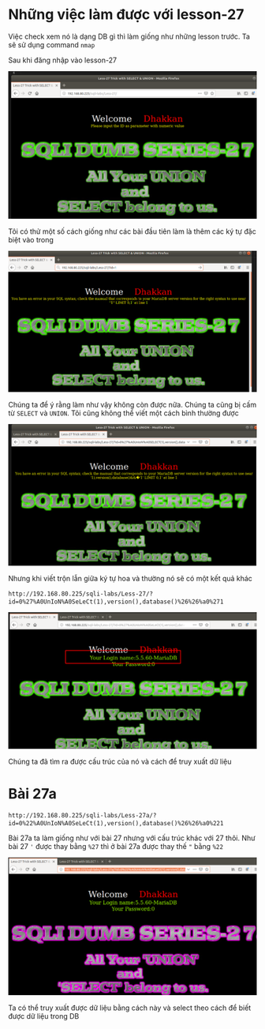 # Những việc làm được với lesson-27
Việc check xem nó là dạng DB gì thì làm giống như những lesson trước. Ta sẽ sử dụng command `nmap`

Sau khi đăng nhập vào lesson-27

![](../images/lesson27/screen_1.png)

Tôi có thử một số cách giống như các bài đầu tiên làm là thêm các ký tự đặc biệt vào trong 

![](../images/lesson27/screen.png)

Chúng ta để ý rằng làm như vậy không còn được nữa. Chúng ta cũng bị cấm từ `SELECT` và `UNION`. Tôi cũng không thể viết một cách bình thường được 

![](../images/lesson27/screen_2.png)

Nhưng khi viết trộn lẫn giữa ký tự hoa và thường nó sẽ có một kết quả khác 

```
http://192.168.80.225/sqli-labs/Less-27/?id=0%27%A0UnIoN%A0SeLeCt(1),version(),database()%26%26%a0%271
```

![](../images/lesson27/screen_3.png)

Chúng ta đã tìm ra được cấu trúc của nó và cách để truy xuất dữ liệu

# Bài 27a 
```
http://192.168.80.225/sqli-labs/Less-27a/?id=0%22%A0UnIoN%A0SeLeCt(1),version(),database()%26%26%a0%221
```

Bài 27a ta làm giống như với bài 27 nhưng với cấu trúc khác với 27 thôi. Như bài 27 `'` được thay bằng `%27` thì ở bài 27a được thay thế `"` bằng `%22` 

![](../images/lesson27/screen_4.png)

Ta có thể truy xuất được dữ liệu bằng cách này và select theo cách để biết được dữ liệu trong DB 
